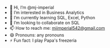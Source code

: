 - 👋 Hi, I’m @mj-imperial
- 👀 I’m interested in Business Analytics
- 🌱 I’m currently learning SQL, Excel, Python
- 💞️ I’m looking to collaborate on SQL
- 📫 How to reach me: mjimperial542@gmail.com
- 😄 Pronouns: any pronouns
- ⚡ Fun fact: I play Papa's freezeria

<!---
mj-imperial/mj-imperial is a ✨ special ✨ repository because its `README.md` (this file) appears on your GitHub profile.
You can click the Preview link to take a look at your changes.
--->
